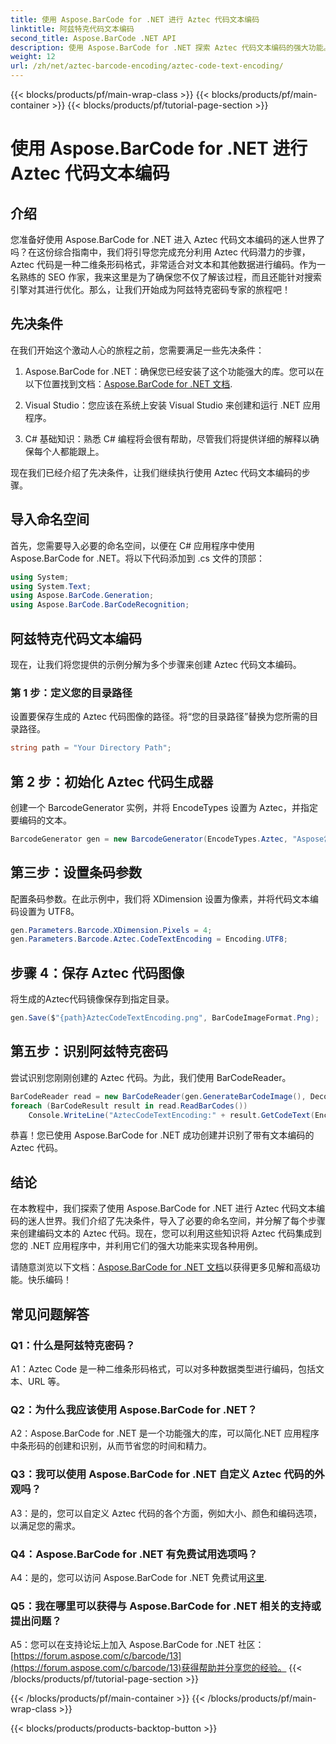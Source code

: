 ```yaml
---
title: 使用 Aspose.BarCode for .NET 进行 Aztec 代码文本编码
linktitle: 阿兹特克代码文本编码
second_title: Aspose.BarCode .NET API
description: 使用 Aspose.BarCode for .NET 探索 Aztec 代码文本编码的强大功能。了解如何在 .NET 应用程序中创建和识别 Aztec 代码。
weight: 12
url: /zh/net/aztec-barcode-encoding/aztec-code-text-encoding/
---
```


{{< blocks/products/pf/main-wrap-class >}}
{{< blocks/products/pf/main-container >}}
{{< blocks/products/pf/tutorial-page-section >}}

# 使用 Aspose.BarCode for .NET 进行 Aztec 代码文本编码

## 介绍

您准备好使用 Aspose.BarCode for .NET 进入 Aztec 代码文本编码的迷人世界了吗？在这份综合指南中，我们将引导您完成充分利用 Aztec 代码潜力的步骤，Aztec 代码是一种二维条形码格式，非常适合对文本和其他数据进行编码。作为一名熟练的 SEO 作家，我来这里是为了确保您不仅了解该过程，而且还能针对搜索引擎对其进行优化。那么，让我们开始成为阿兹特克密码专家的旅程吧！

## 先决条件

在我们开始这个激动人心的旅程之前，您需要满足一些先决条件：

1.  Aspose.BarCode for .NET：确保您已经安装了这个功能强大的库。您可以在以下位置找到文档：[Aspose.BarCode for .NET 文档](https://reference.aspose.com/barcode/net/).

2. Visual Studio：您应该在系统上安装 Visual Studio 来创建和运行 .NET 应用程序。

3. C# 基础知识：熟悉 C# 编程将会很有帮助，尽管我们将提供详细的解释以确保每个人都能跟上。

现在我们已经介绍了先决条件，让我们继续执行使用 Aztec 代码文本编码的步骤。

## 导入命名空间

首先，您需要导入必要的命名空间，以便在 C# 应用程序中使用 Aspose.BarCode for .NET。将以下代码添加到 .cs 文件的顶部：

```csharp
using System;
using System.Text;
using Aspose.BarCode.Generation;
using Aspose.BarCode.BarCodeRecognition;
```

## 阿兹特克代码文本编码

现在，让我们将您提供的示例分解为多个步骤来创建 Aztec 代码文本编码。

### 第 1 步：定义您的目录路径

设置要保存生成的 Aztec 代码图像的路径。将“您的目录路径”替换为您所需的目录路径。

```csharp
string path = "Your Directory Path";
```

## 第 2 步：初始化 Aztec 代码生成器

创建一个 BarcodeGenerator 实例，并将 EncodeTypes 设置为 Aztec，并指定要编码的文本。

```csharp
BarcodeGenerator gen = new BarcodeGenerator(EncodeTypes.Aztec, "Aspose常に先を行く");
```

## 第三步：设置条码参数

配置条码参数。在此示例中，我们将 XDimension 设置为像素，并将代码文本编码设置为 UTF8。

```csharp
gen.Parameters.Barcode.XDimension.Pixels = 4;
gen.Parameters.Barcode.Aztec.CodeTextEncoding = Encoding.UTF8;
```

## 步骤 4：保存 Aztec 代码图像

将生成的Aztec代码镜像保存到指定目录。

```csharp
gen.Save($"{path}AztecCodeTextEncoding.png", BarCodeImageFormat.Png);
```

## 第五步：识别阿兹特克密码

尝试识别您刚刚创建的 Aztec 代码。为此，我们使用 BarCodeReader。

```csharp
BarCodeReader read = new BarCodeReader(gen.GenerateBarCodeImage(), DecodeType.Aztec);
foreach (BarCodeResult result in read.ReadBarCodes())
    Console.WriteLine("AztecCodeTextEncoding:" + result.GetCodeText(Encoding.UTF8));
```

恭喜！您已使用 Aspose.BarCode for .NET 成功创建并识别了带有文本编码的 Aztec 代码。

## 结论

在本教程中，我们探索了使用 Aspose.BarCode for .NET 进行 Aztec 代码文本编码的迷人世界。我们介绍了先决条件，导入了必要的命名空间，并分解了每个步骤来创建编码文本的 Aztec 代码。现在，您可以利用这些知识将 Aztec 代码集成到您的 .NET 应用程序中，并利用它们的强大功能来实现各种用例。

请随意浏览以下文档：[Aspose.BarCode for .NET 文档](https://reference.aspose.com/barcode/net/)以获得更多见解和高级功能。快乐编码！

## 常见问题解答

### Q1：什么是阿兹特克密码？

A1：Aztec Code 是一种二维条形码格式，可以对多种数据类型进行编码，包括文本、URL 等。

### Q2：为什么我应该使用 Aspose.BarCode for .NET？

A2：Aspose.BarCode for .NET 是一个功能强大的库，可以简化.NET 应用程序中条形码的创建和识别，从而节省您的时间和精力。

### Q3：我可以使用 Aspose.BarCode for .NET 自定义 Aztec 代码的外观吗？

A3：是的，您可以自定义 Aztec 代码的各个方面，例如大小、颜色和编码选项，以满足您的需求。

### Q4：Aspose.BarCode for .NET 有免费试用选项吗？

 A4：是的，您可以访问 Aspose.BarCode for .NET 免费试用[这里](https://releases.aspose.com/).

### Q5：我在哪里可以获得与 Aspose.BarCode for .NET 相关的支持或提出问题？

 A5：您可以在支持论坛上加入 Aspose.BarCode for .NET 社区：[https://forum.aspose.com/c/barcode/13](https://forum.aspose.com/c/barcode/13)获得帮助并分享您的经验。
{{< /blocks/products/pf/tutorial-page-section >}}

{{< /blocks/products/pf/main-container >}}
{{< /blocks/products/pf/main-wrap-class >}}

{{< blocks/products/products-backtop-button >}}
